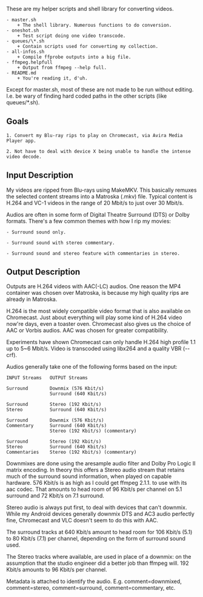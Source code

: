 These are my helper scripts and shell library for converting videos.

    - master.sh
        + The shell library. Numerous functions to do conversion.
    - oneshot.sh
        + Test script doing one video transcode.
    - queues/\*.sh
        + Contain scripts used for converting my collection.
    - all-infos.sh 
        + Compile ffprobe outputs into a big file.
    - ffmpeg.helpfull
        + Output from ffmpeg --help full.
    - README.md
        + You're reading it, d'uh.

Except for master.sh, most of these are not made to be run without editing. I.e. be wary of finding hard coded paths in the other scripts (like queues/\*.sh).

## Goals ##

    1. Convert my Blu-ray rips to play on Chromecast, via Avira Media Player app.

    2. Not have to deal with device X being unable to handle the intense video decode.

## Input Description ##

My videos are ripped from Blu-rays using MakeMKV. This basically remuxes the selected content streams into a Matroska (.mkv) file. Typical content is H.264 and VC-1 videos in the range of 20 Mbit/s to just over 30 Mbit/s.

Audios are often in some form of Digital Theatre Surround (DTS) or Dolby formats. There's a few common themes with how I rip my movies:

    - Surround sound only.

    - Surround sound with stereo commentary.

    - Surround sound and stereo feature with commentaries in stereo.

## Output Description ##

Outputs are H.264 videos with AAC(-LC) audios. One reason the MP4 container was chosen over Matroska, is because my high quality rips are already in Matroska.

H.264 is the most widely compatible video format that is also available on Chromecast. Just about everything will play some kind of H.264 video now're days, even a toaster oven. Chromecast also gives us the choice of AAC or Vorbis audios. AAC was chosen for greater compatibility.


Experiments have shown Chromecast can only handle H.264 high profile 1.1 up to 5~6 Mbit/s. Video is transcoded using libx264 and a quality VBR (--crf).

Audios generally take one of the following forms based on the input:


    INPUT Streams   OUTPUT Streams

    Surround        Downmix (576 Kbit/s)
                    Surround (640 Kbit/s)

    Surround        Stereo (192 Kbit/s)
    Stereo          Surround (640 Kbit/s)

    Surround        Downmix (576 Kbit/s)
    Commentary      Surround (640 Kbit/s)
                    Stereo (192 Kbit/s) (commentary)

    Surround        Stereo (192 Kbit/s)
    Stereo          Surround (640 Kbit/s)
    Commentaries    Stereo (192 Kbit/s) (commentary)


Downmixes are done using the aresample audio filter and Dolby Pro Logic II matrix encoding. In theory this offers a Stereo audio stream that retains much of the surround sound information, when played on capable hardware. 576 Kbit/s is as high as I could get ffmpeg 2.1.1. to use with its aac codec. That amounts to head room of 96 Kbit/s per channel on 5.1 surround and 72 Kbit/s on 7.1 surround.

Stereo audio is always put first, to deal with devices that can't downmix. While my Android devices generally downmix DTS and AC3 audio perfectly fine, Chromecast and VLC doesn't seem to do this with AAC.


The surround tracks at 640 Kbit/s amount to head room for 106 Kbit/s (5.1) to 80 Kbit/s (7.1) per channel, depending on the form of surround sound used.

The Stereo tracks where available, are used in place of a downmix: on the assumption that the studio engineer did a better job than ffmpeg will. 192 Kbit/s amounts to 96 Kbit/s per channel.

Metadata is attached to identify the audio. E.g. comment=downmixed, comment=stereo, comment=surround, comment=commentary, etc.
